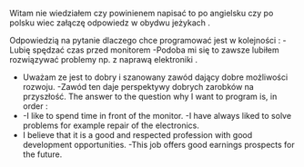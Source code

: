 Witam nie wiedziałem czy powinienem napisać to po angielsku czy po polsku wiec załączę odpowiedz w obydwu  jeżykach .





Odpowiedzią na pytanie dlaczego chce programować jest w kolejności :
-Lubię spędzać czas przed monitorem 
-Podoba mi się to zawsze lubiłem rozwiązywać problemy np. z naprawą elektroniki .
- Uważam ze jest to dobry i szanowany zawód dający dobre możliwości rozwoju. 
-Zawód ten daje perspektywy dobrych zarobków na przyszłość.
The answer to the question why I want to program is, in order :
- -I like to spend time in front of the monitor.
-I have always liked to solve problems for example repair of the electronics.
- I believe that it is a good and respected profession with good development opportunities.
-This job offers good earnings prospects for the future.


